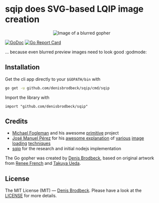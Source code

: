 # sqip does SVG-based LQIP image creation

<p align="center"><img src="/denisbrodbeck/sqip/raw/master/logo.png" alt="Image of a blurred gopher" style="max-width:100%;"></p>

[![GoDoc](https://godoc.org/github.com/denisbrodbeck/sqip?status.svg)](https://godoc.org/github.com/denisbrodbeck/sqip) [![Go Report Card](https://goreportcard.com/badge/github.com/denisbrodbeck/sqip)](https://goreportcard.com/report/github.com/denisbrodbeck/sqip)

… because even blurred preview images need to look good :godmode:

## Installation

Get the cli app directly to your `$GOPATH/bin` with

```bash
go get -u github.com/denisbrodbeck/sqip/cmd/sqip
```

Import the library with

```golang
import "github.com/denisbrodbeck/sqip"
```

## Credits

* [Michael Fogleman](https://github.com/fogleman) and his awesome [primitive](https://github.com/fogleman/primitive) project
* [José Manuel Pérez](https://jmperezperez.com/about-me/) for his [awesome explanation](https://jmperezperez.com/svg-placeholders/) of [various](https://jmperezperez.com/more-progressive-image-loading/) [image](https://jmperezperez.com/lazy-loading-images/) [loading](https://jmperezperez.com/webp-placeholder-images/) [techniques](https://jmperezperez.com/medium-image-progressive-loading-placeholder/)
* [sqip](https://github.com/technopagan/sqip) for the research and initial nodejs implementation

The Go gopher was created by [Denis Brodbeck](https://github.com/denisbrodbeck), based on original artwork from [Renee French](http://reneefrench.blogspot.com/) and [Takuya Ueda](https://github.com/golang-samples/gopher-vector).

## License

The MIT License (MIT) — [Denis Brodbeck](https://github.com/denisbrodbeck). Please have a look at the [LICENSE](LICENSE) for more details.
